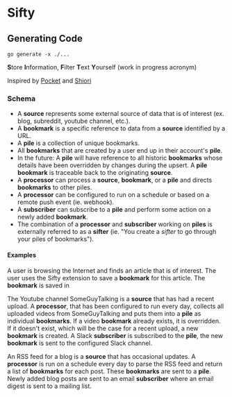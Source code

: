 # Sifty

## Generating Code
```shell
go generate -x ./...
```

**S**tore **I**nformation, **F**ilter **T**ext **Y**ourself (work in progress acronym)

Inspired by [Pocket](https://getpocket.com/) and [Shiori](https://github.com/go-shiori/shiori)

### Schema
- A **source** represents some external source of data that is of interest (ex. blog, subreddit, youtube channel, etc.).
- A **bookmark** is a specific reference to data from a **source** identified by a URL.
- A **pile** is a collection of unique bookmarks.
- All **bookmarks** that are created by a user end up in their account's **pile**.
- In the future: A **pile** will have reference to all historic **bookmarks** whose details have been overridden by changes during the upsert. A **pile bookmark** is traceable back to the originating **source**.
- A **processor** can process a **source**, **bookmark**, or a **pile** and directs **bookmarks** to other piles.
- A **processor** can be configured to run on a schedule or based on a remote push event (ie. webhook).
- A **subscriber** can subscribe to a **pile** and perform some action on a newly added **bookmark**.
- The combination of a **processor** and **subscriber** working on **piles** is externally referred to as a **sifter** (ie.
"You create a _sifter_ to go through your piles of bookmarks").

#### Examples
A user is browsing the Internet and finds an article that is of interest. The user uses the Sifty extension to save a
**bookmark** for this article. The **bookmark** is saved in

The Youtube channel SomeGuyTalking is a **source** that has had a recent upload. A **processor**, that has been configured
to run every day, collects all uploaded videos from SomeGuyTalking and puts them into a **pile** as individual **bookmarks**.
If a video **bookmark** already exists, it is overridden. If it doesn't exist, which will be the case for a recent upload,
a new **bookmark** is created. A Slack **subscriber** is subscribed to the **pile**, the new **bookmark** is sent to the
configured Slack channel.

An RSS feed for a blog is a **source** that has occasional updates. A **processor** is run on a schedule every day to
parse the RSS feed and return a list of **bookmarks** for each post. These **bookmarks** are sent to a **pile**. Newly
added blog posts are sent to an email **subscriber** where an email digest is sent to a mailing list.
